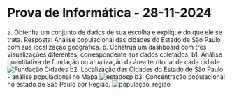 # Prova de Informática - 28-11-2024
a.  Obtenha um conjunto de dados de sua escolha e explique do que ele se trata.
Resposta: Análise populacional das cidades do Estado de São Paulo com sua localização geográfica.
b.  Construa um dashboard com três visualizações diferentes, correspondente aos dados coletados.
  b1. Análise quantitativa de fundação ou atualização da área territorial de cada cidade.
 ![Fundação Cidades](https://github.com/user-attachments/assets/b3a392d6-ddc0-42aa-bdd3-9c27fb32a410)
  b2. Localização das Cidades do Estado de São Paulo - análise populacional no Mapa
  ![estadosp](https://github.com/user-attachments/assets/70cdd89f-1baf-4aaf-b389-e839e1da77fb)
  b3. Concentração populacional no estado de São Paulo por Região.
  ![população_região](https://github.com/user-attachments/assets/8134ac27-dc49-42c8-9da8-f599c1f19713)
